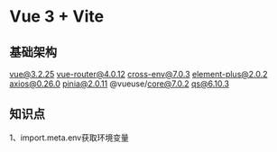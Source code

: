 # Vue 3 + Vite


## 基础架构
vue@3.2.25
vue-router@4.0.12
cross-env@7.0.3
element-plus@2.0.2
axios@0.26.0
pinia@2.0.11
@vueuse/core@7.0.2
qs@6.10.3
## 知识点
1、import.meta.env获取环境变量